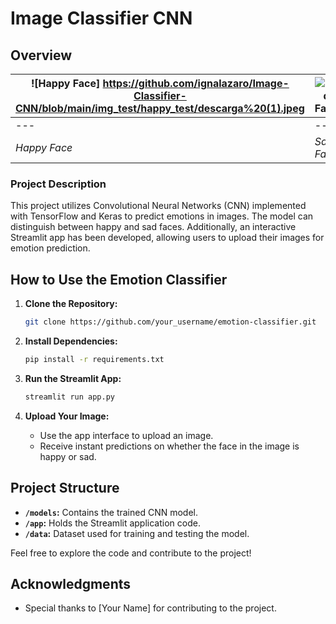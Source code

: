 # Image Classifier CNN

## Overview

![Happy Face] https://github.com/ignalazaro/Image-Classifier-CNN/blob/main/img_test/happy_test/descarga%20(1).jpeg | ![Sad Face](link_to_sad_face_image)
--- | ---
--- | ---
*Happy Face* | *Sad Face*

### Project Description

This project utilizes Convolutional Neural Networks (CNN) implemented with TensorFlow and Keras to predict emotions in images. The model can distinguish between happy and sad faces. Additionally, an interactive Streamlit app has been developed, allowing users to upload their images for emotion prediction.

## How to Use the Emotion Classifier

1. **Clone the Repository:**
    ```bash
    git clone https://github.com/your_username/emotion-classifier.git
    ```

2. **Install Dependencies:**
    ```bash
    pip install -r requirements.txt
    ```

3. **Run the Streamlit App:**
    ```bash
    streamlit run app.py
    ```

4. **Upload Your Image:**
    - Use the app interface to upload an image.
    - Receive instant predictions on whether the face in the image is happy or sad.

## Project Structure

- **`/models`:** Contains the trained CNN model.
- **`/app`:** Holds the Streamlit application code.
- **`/data`:** Dataset used for training and testing the model.

Feel free to explore the code and contribute to the project!

## Acknowledgments

- Special thanks to [Your Name] for contributing to the project.


